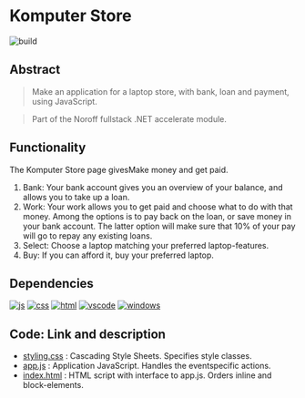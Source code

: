 # Komputer Store
![build](https://img.shields.io/badge/build-passing-green)

## Abstract
> Make an application for a laptop store, with bank, loan and payment, using JavaScript.

> Part of the Noroff fullstack .NET accelerate module.

## Functionality
The Komputer Store page givesMake money and get paid. 
1. Bank: Your bank account gives you an overview of your balance, and allows you to take up a loan.
2. Work: Your work allows you to get paid and choose what to do with that money. Among the options is to pay back on the loan, or save money in your bank account. The latter option will make sure that 10% of your pay will go to repay any existing loans. 
3. Select: Choose a laptop matching your preferred laptop-features.
4. Buy: If you can afford it, buy your preferred laptop.

## Dependencies
[![js](https://img.shields.io/badge/-JavaScript-F7DF1E?logo=javascript&logoColor=000)](https://www.javascript.com/ht)
[![css](https://img.shields.io/badge/-CSS-1572B6?logo=css3&logoColor=000)](https://en.wikipedia.org/wiki/CSS)
[![html](https://img.shields.io/badge/-HTML-E34F26?logo=html5&logoColor=000)](https://developer.mozilla.org/en-US/docs/Web/HTML)
[![vscode](https://img.shields.io/badge/-Visual%20Studio%20Code-007ACC?logo=visualstudiocode&logoColor=000)](https://code.visualstudio.com/)
[![windows](https://img.shields.io/badge/-Windows-0078D6?logo=windows&logoColor=000)](https://www.microsoft.com/sv-se/windows)

## Code: Link and description
- [styling.css](https://github.com/lasse-steinnes/Noroff_Komputer_Store/blob/main/styling.css) : Cascading Style Sheets. Specifies style classes. 
- [app.js](https://github.com/lasse-steinnes/Noroff_Komputer_Store/blob/main/styling.css) : Application JavaScript. Handles the eventspecific actions.  
- [index.html](https://github.com/lasse-steinnes/Noroff_Komputer_Store/blob/main/index.html) : HTML script with interface to app.js. Orders inline and block-elements.


